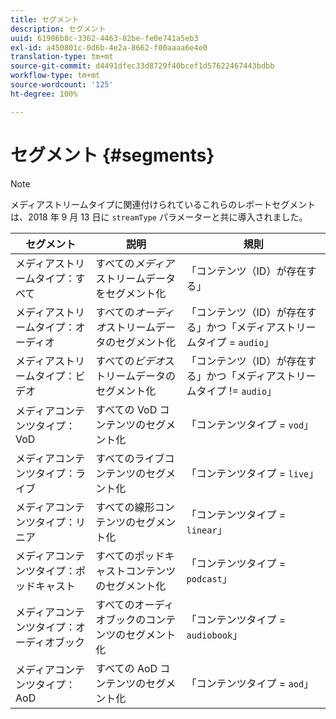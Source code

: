 ```yaml
---
title: セグメント
description: セグメント
uuid: 61906b8c-3362-4463-82be-fe0e741a5eb3
exl-id: a450801c-0d6b-4e2a-8662-f00aaaa6e4e0
translation-type: tm+mt
source-git-commit: d4491dfec33d8729f40bcef1d57622467443bdbb
workflow-type: tm+mt
source-wordcount: '125'
ht-degree: 100%

---
```


# セグメント {#segments}

>[!NOTE]
>
>メディアストリームタイプに関連付けられているこれらのレポートセグメントは、2018 年 9 月 13 日に `streamType` パラメーターと共に導入されました。

| セグメント | 説明 | 規則 |
|---|---|---|
| メディアストリームタイプ：すべて | すべての&#x200B;*メディア*&#x200B;ストリームデータをセグメント化 | 「コンテンツ（ID）が存在する」 |
| メディアストリームタイプ：オーディオ | すべての&#x200B;*オーディオ*&#x200B;ストリームデータのセグメント化 | 「コンテンツ（ID）が存在する」かつ「メディアストリームタイプ = `audio`」 |
| メディアストリームタイプ：ビデオ | すべての&#x200B;*ビデオ*&#x200B;ストリームデータのセグメント化 | 「コンテンツ（ID）が存在する」かつ「メディアストリームタイプ != `audio`」 |
| メディアコンテンツタイプ：VoD | すべての VoD コンテンツのセグメント化 | 「コンテンツタイプ = `vod`」 |
| メディアコンテンツタイプ：ライブ | すべてのライブコンテンツのセグメント化 | 「コンテンツタイプ = `live`」 |
| メディアコンテンツタイプ：リニア | すべての線形コンテンツのセグメント化 | 「コンテンツタイプ = `linear`」 |
| メディアコンテンツタイプ：ポッドキャスト | すべてのポッドキャストコンテンツのセグメント化 | 「コンテンツタイプ = `podcast`」 |
| メディアコンテンツタイプ：オーディオブック | すべてのオーディオブックのコンテンツのセグメント化 | 「コンテンツタイプ = `audiobook`」 |
| メディアコンテンツタイプ：AoD | すべての AoD コンテンツのセグメント化 | 「コンテンツタイプ = `aod`」 |
